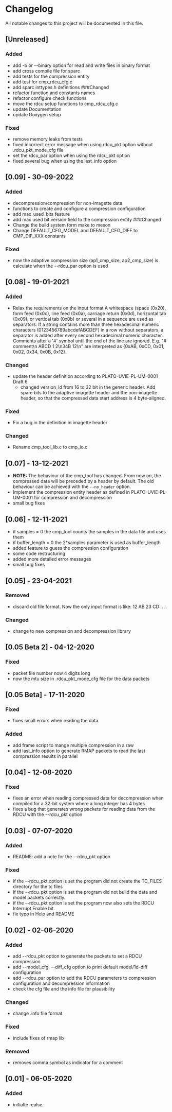 # Changelog
All notable changes to this project will be documented in this file.

## [Unreleased]
### Added
- add -b or --binary option for read and write files in binary format
- add cross compile file for sparc
- add tests for the compression entity
- add test for cmp_rdcu_cfg.c
- add sparc inttypes.h definitions
###Changed
- refactor function and constants names
- refactor configure check functions
- move the rdcu setup functions to cmp_rdcu_cfg.c
- update Documentation
- update Doxygen setup
### Fixed
- remove memory leaks from tests
- fixed incorrect error message when using rdcu_pkt option without .rdcu_pkt_mode_cfg file
- set the rdcu_par option when using the rdcu_pkt option
- fixed several bug when using the last_info option


## [0.09] - 30-09-2022
### Added
- decompression/compression for non-imagette data
- functions to create and configure a compression configuration
- add max_used_bits feature
- add max used bit version field to the compression entity
###Changed
- Change the build system form make to meson
- Change DEFAULT_CFG_MODEL and DEFAULT_CFG_DIFF to CMP_DIF_XXX constants
### Fixed
- now the adaptive compression size (ap1_cmp_size, ap2_cmp_size) is calculate when the --rdcu_par option is used

## [0.08] - 19-01-2021
### Added
- Relax the requirements on the input format
A whitespace (space (0x20), form feed (0x0c), line feed (0x0a), carriage return
(0x0d), horizontal tab (0x09), or vertical tab (0x0b) or several in a sequence
are used as separators. If a string contains more than three hexadecimal
numeric characters (0123456789abcdefABCDEF) in a row without separators, a
separator is added after every second hexadecimal numeric character. Comments
after a '#' symbol until the end of the line are ignored.
E.g. "# comment\n ABCD 1    2\n34B 12\n" are interpreted as {0xAB, 0xCD,
0x01, 0x02, 0x34, 0x0B, 0x12}.
### Changed
- update the header definition according to PLATO-UVIE-PL-UM-0001 Draft 6
    - changed version_id from 16 to 32 bit in the generic header. Add spare bits to the adaptive imagette header and the non-imagette header, so that the compressed data start address is 4 byte-aligned.
### Fixed
- Fix a bug in the definition in imagette header
### Changed
- Rename cmp_tool_lib.c to cmp_io.c

## [0.07] - 13-12-2021
- **NOTE:**  The behaviour of the cmp_tool has changed. From now on, the compressed data will be preceded by a header by default. The old behaviour can be achieved with the `--no_header` option.
- Implement the compression entity header as defined in PLATO-UVIE-PL-UM-0001 for compression and decompression
- small bug fixes

## [0.06] - 12-11-2021
- if samples = 0 the cmp_tool counts the samples in the data file and uses them
- if buffer_length = 0 the 2*samples parameter is used as buffer_length
- added feature to guess the compression configuration
- some code restructuring
- added more detailed error messages
- small bug fixes

## [0.05] - 23-04-2021
### Removed
- discard old file format. Now the only input format is like: 12 AB 23 CD .. ..
### Changed
- change to new compression and decompression library

## [0.05 Beta 2] - 04-12-2020
### Fixed
- packet file number now 4 digits long
- now the mtu size in .rdcu_pkt_mode_cfg file for the data packets

## [0.05 Beta] - 17-11-2020
### Fixed
- fixes small errors when reading the data
### Added
- add frame script to mange multiple compression in a raw
- add last_info option to generate RMAP packets to read the last compression results in parallel

## [0.04] - 12-08-2020
### Fixed
- fixes an error when reading compressed data for decompression when compiled for a 32-bit system where a long integer has 4 bytes
- fixes a bug that generates wrong packets for reading data from the RDCU with the --rdcu_pkt option

## [0.03] - 07-07-2020
### Added
- README: add a note for the --rdcu_pkt option
### Fixed
- if the --rdcu_pkt option is set the program did not create the TC_FILES directory for the tc files
- if the --rdcu_pkt option is set the program did not build the data and model packets correctly.
- if the --rdcu_pkt option is set the program now also sets the RDCU Interrupt Enable bit.
- fix typo in Help and README

## [0.02] - 02-06-2020
### Added
- add --rdcu_pkt option to generate the packets to set a RDCU compression
- add --model_cfg, --diff_cfg option to print default model/1d-diff configuration
- add --rdcu_par option to add the RDCU parameters to compression configuration and decompression information
- check the cfg file and the info file for plausibility
### Changed
- change .info file format
### Fixed
- include fixes of rmap lib
### Removed
- removes comma symbol as indicator for a comment

## [0.01] - 06-05-2020
### Added
- initialte realse


